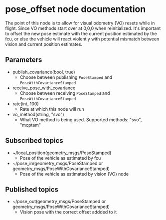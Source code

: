 # pose_offset node documentation
The point of this node is to allow for visual odometry (VO) resets while in flight. Since VO
methods start over at 0,0,0 when reinitialized. It's important to offset the new pose estimate
with the current position estimated by the fcu, or else the vehicle will react violently with
potential mismatch between vision and current position estimates.

## Parameters
* publish_covariance(bool, true)
  * Choose between publishing `PoseStamped` and `PoseWithCovarianceStamped`
* receive_pose_with_covariance
  * Choose between receiving `PoseStamped` and `PoseWithCovarianceStamped`
* rate(int, 100)
  * Rate at which this node will run
* vo_method(string, "svo")
  * What VO method is being used. Supported methods: "svo", "mcptam"

## Subscribed topics
* ~/local_position(geometry_msgs/PoseStamped)
  * Pose of the vehicle as estimated by fcu
* ~/pose_in(geometry_msgs/PoseStamped or geometry_msgs/PoseWithCovarianceStamped)
  * Pose of the vehicle as estimated by vision (VO) node

## Published topics
* ~/pose_out(geometry_msgs/PoseStamped or geometry_msgs/PoseWithCovarianceStamped)
  * Vision pose with the correct offset addded to it


